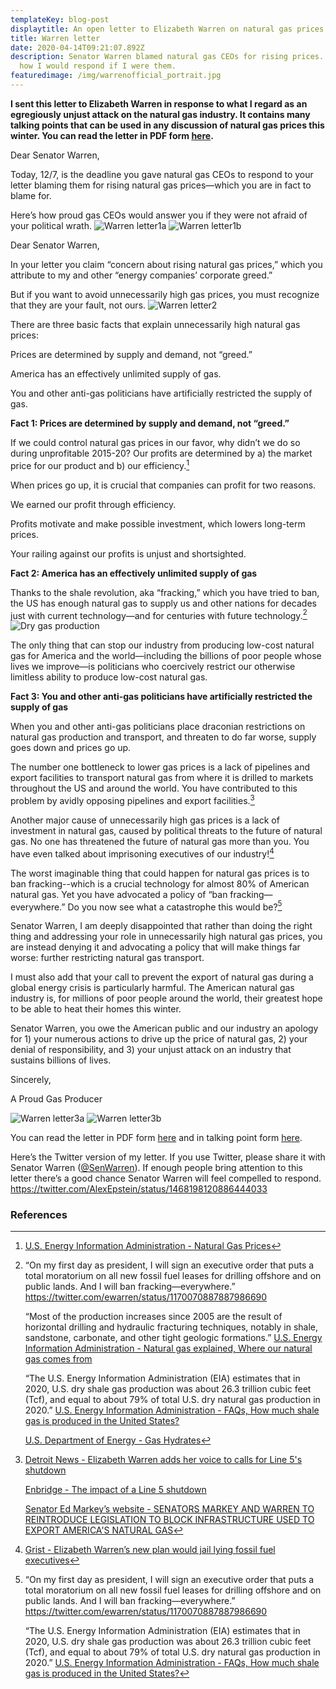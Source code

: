 ```yaml
---
templateKey: blog-post
displaytitle: An open letter to Elizabeth Warren on natural gas prices
title: Warren letter
date: 2020-04-14T09:21:07.892Z
description: Senator Warren blamed natural gas CEOs for rising prices. Here’s
  how I would respond if I were them.
featuredimage: /img/warrenofficial_portrait.jpg
---
```

**I sent this letter to Elizabeth Warren in response to what I regard as an egregiously unjust attack on the natural gas industry. It contains many talking points that can be used in any discussion of natural gas prices this winter. You can read the letter in PDF form [here](https://industrialprogress.com/wp-content/uploads/2021/12/Warren-open-letter-signed.pdf).**

Dear Senator Warren,

Today, 12/7, is the deadline you gave natural gas CEOs to respond to your letter blaming them for rising natural gas prices—which you are in fact to blame for.

Here’s how proud gas CEOs would answer you if they were not afraid of your political wrath. 
![Warren letter1a](/img/warren01a.jpg)
![Warren letter1b](/img/warren01b.jpg)


Dear Senator Warren,

In your letter you claim “concern about rising natural gas prices,” which you attribute to my and other “energy companies’ corporate greed.”

But if you want to avoid unnecessarily high gas prices, you must recognize that they are your fault, not ours.
![Warren letter2](/img/warren02.png)

There are three basic facts that explain unnecessarily high natural gas prices:

Prices are determined by supply and demand, not “greed.”

America has an effectively unlimited supply of gas.

You and other anti-gas politicians have artificially restricted the supply of gas.

**Fact 1: Prices are determined by supply and demand, not “greed.”**

If we could control natural gas prices in our favor, why didn’t we do so during unprofitable 2015-20? Our profits are determined by a) the market price for our product and b) our efficiency.[^1]

When prices go up, it is crucial that companies can profit for two reasons.

We earned our profit through efficiency.

Profits motivate and make possible investment, which lowers long-term prices.

Your railing against our profits is unjust and shortsighted.

**Fact 2: America has an effectively unlimited supply of gas**

Thanks to the shale revolution, aka “fracking,” which you have tried to ban, the US has enough natural gas to supply us and other nations for decades just with current technology—and for centuries with future technology.[^2]
![Dry gas production](/img/202110_monthly_dry_shale.png)

The only thing that can stop our industry from producing low-cost natural gas for America and the world—including the billions of poor people whose lives we improve—is politicians who coercively restrict our otherwise limitless ability to produce low-cost natural gas.

**Fact 3: You and other anti-gas politicians have artificially restricted the supply of gas**

When you and other anti-gas politicians place draconian restrictions on natural gas production and transport, and threaten to do far worse, supply goes down and prices go up.

The number one bottleneck to lower gas prices is a lack of pipelines and export facilities to transport natural gas from where it is drilled to markets throughout the US and around the world. You have contributed to this problem by avidly opposing pipelines and export facilities.[^3]

Another major cause of unnecessarily high gas prices is a lack of investment in natural gas, caused by political threats to the future of natural gas. No one has threatened the future of natural gas more than you. You have even talked about imprisoning executives of our industry![^4]

The worst imaginable thing that could happen for natural gas prices is to ban fracking--which is a crucial technology for almost 80% of American natural gas. Yet you have advocated a policy of “ban fracking—everywhere.” Do you now see what a catastrophe this would be?[^5]

Senator Warren, I am deeply disappointed that rather than doing the right thing and addressing your role in unnecessarily high natural gas prices, you are instead denying it and advocating a policy that will make things far worse: further restricting natural gas transport.

I must also add that your call to prevent the export of natural gas during a global energy crisis is particularly harmful. The American natural gas industry is, for millions of poor people around the world, their greatest hope to be able to heat their homes this winter.

Senator Warren, you owe the American public and our industry an apology for 1) your numerous actions to drive up the price of natural gas, 2) your denial of responsibility, and 3) your unjust attack on an industry that sustains billions of lives.

Sincerely,

A Proud Gas Producer

![Warren letter3a](/img/warren03a.jpg)
![Warren letter3b](/img/warren03b.jpg)

You can read the letter in PDF form [here](https://industrialprogress.com/wp-content/uploads/2021/12/Warren-open-letter-signed.pdf) and in talking point form [here](https://twitter.com/AlexEpstein/status/1468198120886444033).

Here’s the Twitter version of my letter. If you use Twitter, please share it with Senator Warren ([@SenWarren](https://twitter.com/senwarren)). If enough people bring attention to this letter there’s a good chance Senator Warren will feel compelled to respond.
https://twitter.com/AlexEpstein/status/1468198120886444033



### References

[^1]: [U.S. Energy Information Administration - Natural Gas Prices](https://www.eia.gov/dnav/ng/ng_pri_sum_dcu_nus_m.htm)

[^2]:
    “On my first day as president, I will sign an executive order that puts a total moratorium on all new fossil fuel leases for drilling offshore and on public lands. And I will ban fracking—everywhere.”
    https://twitter.com/ewarren/status/1170070887887986690

    “Most of the production increases since 2005 are the result of horizontal drilling and hydraulic fracturing techniques, notably in shale, sandstone, carbonate, and other tight geologic formations.”
    [U.S. Energy Information Administration - Natural gas explained, Where our natural gas comes from](https://www.eia.gov/energyexplained/natural-gas/where-our-natural-gas-comes-from.php)

    “The U.S. Energy Information Administration (EIA) estimates that in 2020, U.S. dry shale gas production was about 26.3 trillion cubic feet (Tcf), and equal to about 79% of total U.S. dry natural gas production in 2020.”
    [U.S. Energy Information Administration - FAQs, How much shale gas is produced in the United States?](https://www.eia.gov/tools/faqs/faq.php?id=907&t=8)

    [U.S. Department of Energy - Gas Hydrates](https://www.energy.gov/fecm/science-innovation/oil-gas-research/methane-hydrate)

[^3]:
    
    [Detroit News - Elizabeth Warren adds her voice to calls for Line 5's shutdown](https://detroitnews.com/story/news/politics/2020/02/26/elizabeth-warren-calls-line-5-shutdown/4885611002/)

    [Enbridge - The impact of a Line 5 shutdown](https://www.enbridge.com/~/media/Enb/Documents/Factsheets/FS_Without_Line5_econ_impact.pdf)

    [Senator Ed Markey’s website - SENATORS MARKEY AND WARREN TO REINTRODUCE LEGISLATION TO BLOCK INFRASTRUCTURE USED TO EXPORT AMERICA'S NATURAL GAS]()

[^4]: [Grist - Elizabeth Warren’s new plan would jail lying fossil fuel executives](https://grist.org/article/elizabeth-warrens-new-plan-would-jail-lying-fossil-fuel-executives/)

[^5]:
    “On my first day as president, I will sign an executive order that puts a total moratorium on all new fossil fuel leases for drilling offshore and on public lands. And I will ban fracking—everywhere.”
    https://twitter.com/ewarren/status/1170070887887986690

    “The U.S. Energy Information Administration (EIA) estimates that in 2020, U.S. dry shale gas production was about 26.3 trillion cubic feet (Tcf), and equal to about 79% of total U.S. dry natural gas production in 2020.”
    [U.S. Energy Information Administration - FAQs, How much shale gas is produced in the United States?](https://www.eia.gov/tools/faqs/faq.php?id=907&t=8)